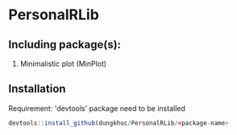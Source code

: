 # PersonalRLib
## Including package(s):
1. Minimalistic plot (MinPlot)

## Installation
Requirement: 'devtools' package need to be installed
```R
devtools::install_github(dungkhuc/PersonalRLib/<package-name>
```
